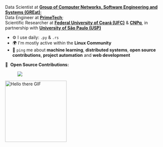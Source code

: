 Data Scientist at  **[Group of Computer Networks, Software Engineering and Systems (GREat)](https://www.linkedin.com/company/greatufc/)**;<br>
Data Engineer at **[PrimeTech](https://www.linkedin.com/company/primetechjr/)**;<br>
Scientific Researcher at **[Federal University of Ceará (UFC)](https://www.ufc.br/)** & **[CNPq](https://www.gov.br/cnpq/pt-br)**, in partnership with **[University of São Paulo (USP)](https://www5.usp.br/)**<br>

- ⚙️ I use daily: `.py` & `.rs`
- 🌍 I'm mostly active within the **Linux Community**
- 💬 `ping` me about **machine learning**, **distributed systems**, **open source contributions**, **project automation** and **web development**

🐙 &nbsp;**Open Source Contributions:**
<!-- MERGED_PULL_REQUESTS_START -->
  <span style="margin-left: 40px;">[![](https://img.shields.io/badge/GitHub-25%20pull%20requests%20merged-gray?style=flat&logo=github)](https://github.com/pulls?q=is%3Apr+is%3Amerged+author%3Ajhenrique04)</span>
<!-- MERGED_PULL_REQUESTS_END -->

<p align="left">
  <img src="https://media2.giphy.com/media/v1.Y2lkPTc5MGI3NjExZ3BlZTZpeXU0eTBucjhwamtpbDcwNG1iMjJ2eW94YTl6MWplcjE0cyZlcD12MV9pbnRlcm5naWZfYnlfaWQmY3Q9Zw/LWJ7cKyiWPCnVyuAhT/giphy.webp" alt="Hello there GIF" width="200" height="200"/>
</p>
